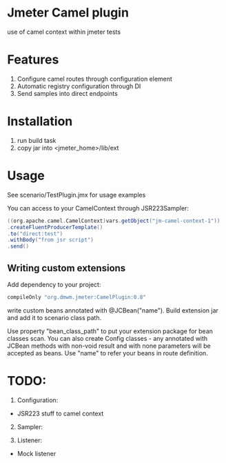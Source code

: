 # Jmeter Camel plugin
use of camel context within jmeter tests

# Features
1. Configure camel routes through configuration element
2. Automatic registry configuration through DI
3. Send samples into direct endpoints

# Installation
1. run build task
2. copy jar into <jmeter_home>/lib/ext

# Usage
See scenario/TestPlugin.jmx for usage examples

You can access to your CamelContext through JSR223Sampler:
```groovy
((org.apache.camel.CamelContext)vars.getObject("jm-camel-context-1"))
.createFluentProducerTemplate()
.to("direct:test")
.withBody("from jsr script")
.send()
```

## Writing custom extensions
Add dependency to your project:
```groovy
compileOnly "org.dmwm.jmeter:CamelPlugin:0.8"
```
write custom beans annotated with @JCBean("name"). Build extension jar and add it to scenario class path.

Use property "bean_class_path" to put your extension package for bean classes scan.
You can also create Config classes - any annotated with JCBean methods with non-void result and with none parameters will be accepted as beans.
Use "name" to refer your beans in route definition.

# TODO:

1. Configuration:
 * JSR223 stuff to camel context

2. Sampler:

3. Listener:
* Mock listener
